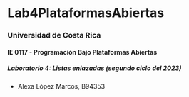 # Lab4PlataformasAbiertas
### Universidad de Costa Rica
#### IE 0117 - Programación Bajo Plataformas Abiertas
##### Laboratorio 4: Listas enlazadas (segundo ciclo del 2023)

- Alexa López Marcos, B94353
